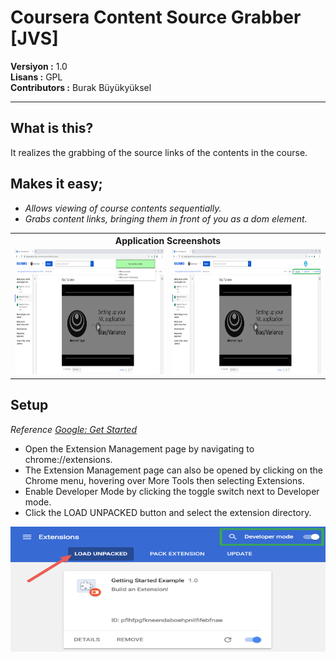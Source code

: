 # Coursera Content Source Grabber [JVS]

**Versiyon	:**  1.0 		<br />
**Lisans  	:**  GPL 		<br />
**Contributors  :**  Burak Büyükyüksel	<br />

<hr />

## What is this?
It realizes the grabbing of the source links of the contents in the course.

## Makes it easy;

*	<i> Allows viewing of course contents sequentially.</span> </i>
*	<i> Grabs content links, bringing them in front of you as a dom element. </i>

<table>
	<tr>
		<th colspan=3> <b> Application Screenshots </b> </th>	
	</tr>
	<tr>
		<td><img src = "SS/SS-01.png" height=200px width=100% /> </td>
		<td><img src = "SS/SS-02.png" height=200px width=100% /> </td>
	</tr>
</table>

## Setup
<i>Reference <a href="https://developer.chrome.com/docs/extensions/mv2/getstarted/">Google: Get Started</a></i>

* Open the Extension Management page by navigating to chrome://extensions.
* The Extension Management page can also be opened by clicking on the Chrome menu, hovering over More Tools then selecting Extensions.
* Enable Developer Mode by clicking the toggle switch next to Developer mode.
* Click the LOAD UNPACKED button and select the extension directory.
<img src = "SS/SS-Google.png" height=200px width=100% />